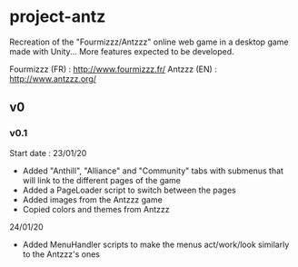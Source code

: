 # project-antz

Recreation of the "Fourmizzz/Antzzz" online web game in a desktop game made with Unity... More features expected to be developed.

Fourmizzz (FR) : http://www.fourmizzz.fr/
Antzzz (EN) : http://www.antzzz.org/


## v0

### v0.1

Start date : 23/01/20

- Added "Anthill", "Alliance" and "Community" tabs with submenus that will link to the different pages of the game
- Added a PageLoader script to switch between the pages
- Added images from the Antzzz game
- Copied colors and themes from Antzzz

24/01/20

- Added MenuHandler scripts to make the menus act/work/look similarly to the Antzzz's ones